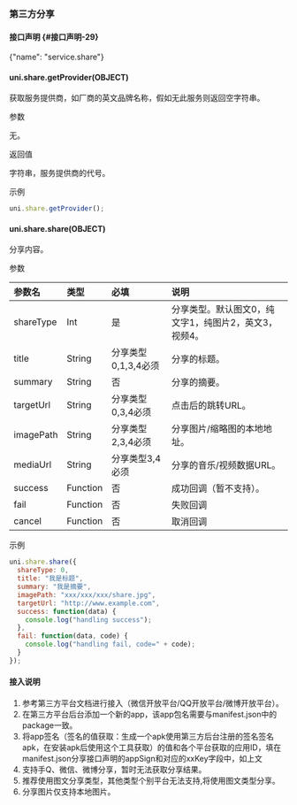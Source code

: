 ### 第三方分享 

#### 接口声明 {#接口声明-29}

{"name": "service.share"}

#### uni.share.getProvider(OBJECT) 

获取服务提供商，如厂商的英文品牌名称，假如无此服务则返回空字符串。

参数

无。

返回值

字符串，服务提供商的代号。

示例
```javascript
uni.share.getProvider();
```

#### 

#### uni.share.share(OBJECT)

分享内容。

参数

|参数名|类型|必填|说明|
|:-|:-|:-|:-|
|shareType|Int|是|分享类型。默认图文0，纯文字1，纯图片2，英文3，视频4。|
|title|String|分享类型0,1,3,4必须|分享的标题。|
|summary|String|否|分享的摘要。|
|targetUrl|String|分享类型0,3,4必须|点击后的跳转URL。|
|imagePath|String|分享类型2,3,4必须|分享图片/缩略图的本地地址。|
|mediaUrl|String|分享类型3,4必须|分享的音乐/视频数据URL。|
|success|Function|否|成功回调（暂不支持）。|
|fail|Function|否|失败回调|
|cancel|Function|否|取消回调|

示例
```javascript
uni.share.share({
  shareType: 0,
  title: "我是标题",
  summary: "我是摘要",
  imagePath: "xxx/xxx/xxx/share.jpg",
  targetUrl: "http://www.example.com",
  success: function(data) {
    console.log("handling success");
  },
  fail: function(data, code) {
    console.log("handling fail, code=" + code);
  }
});
```

#### 接入说明

1. 参考第三方平台文档进行接入（微信开放平台/QQ开放平台/微博开放平台）。
2. 在第三方平台后台添加一个新的app，该app包名需要与manifest.json中的package一致。
3. 将app签名（签名的值获取：生成一个apk使用第三方后台注册的签名签名apk，在安装apk后使用这个工具获取）的值和各个平台获取的应用ID，填在manifest.json分享接口声明的appSign和对应的xxKey字段中，如上文
4. 支持手Q、微信、微博分享，暂时无法获取分享结果。
5. 推荐使用图文分享类型，其他类型个别平台无法支持,将使用图文类型分享。
6. 分享图片仅支持本地图片。